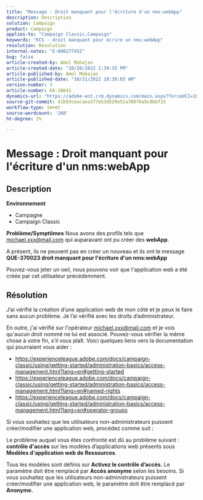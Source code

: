 ```yaml
---
title: "Message : Droit manquant pour l'écriture d'un nms:webApp"
description: Description
solution: Campaign
product: Campaign
applies-to: "Campaign Classic,Campaign"
keywords: "KCS - droit manquant pour écrire un nms:webApp"
resolution: Resolution
internal-notes: "E-000277452"
bug: false
article-created-by: Amol Mahajan
article-created-date: "10/20/2022 1:39:35 PM"
article-published-by: Amol Mahajan
article-published-date: "10/21/2022 10:30:03 AM"
version-number: 3
article-number: KA-16641
dynamics-url: "https://adobe-ent.crm.dynamics.com/main.aspx?forceUCI=1&pagetype=entityrecord&etn=knowledgearticle&id=e3766aa1-7c50-ed11-bba2-00224808664b"
source-git-commit: 41b93ceacaea377e53d529e51a780f0a9c0bbf15
workflow-type: tm+mt
source-wordcount: '260'
ht-degree: 2%

---
```


# Message : Droit manquant pour l&#39;écriture d&#39;un nms:webApp

## Description

<b>Environnement</b>
- Campagne
- Campaign Classic

<b>Problème/Symptômes</b>
Nous avons des profils tels que michael.xxx@mail.com qui auparavant ont pu créer des <b>webApp</b>.

A présent, ils ne peuvent pas en créer un nouveau et ils ont le message <b>QUE-370023 droit manquant pour l&#39;écriture d&#39;un nms:webApp</b>

Pouvez-vous jeter un oeil, nous pouvons voir que l&#39;application web a été créée par cet utilisateur précédemment.




## Résolution


J’ai vérifié la création d’une application web de mon côté et je peux le faire sans aucun problème. Je l’ai vérifié avec les droits d’administrateur.

En outre, j&#39;ai vérifié sur l&#39;opérateur michael.xxx@mail.com et je vois qu&#39;aucun droit nommé ne lui est associé. Pouvez-vous vérifier la même chose à votre fin, s&#39;il vous plaît. Voici quelques liens vers la documentation qui pourraient vous aider :

- https://experienceleague.adobe.com/docs/campaign-classic/using/getting-started/administration-basics/access-management.html?lang=en#getting-started
- https://experienceleague.adobe.com/docs/campaign-classic/using/getting-started/administration-basics/access-management.html?lang=en#named-rights
- https://experienceleague.adobe.com/docs/campaign-classic/using/getting-started/administration-basics/access-management.html?lang=en#operator-groups


Si vous souhaitez que les utilisateurs non-administrateurs puissent créer/modifier une application web, procédez comme suit :

Le problème auquel vous êtes confronté est dû au problème suivant : <b>contrôle d&#39;accès</b> sur les modèles d’applications web présents sous <b>Modèles d&#39;application web de Ressources</b>.

Tous les modèles sont définis sur <b>Activez le contrôle d’accès.</b> Le paramètre doit être remplacé par <b>Accès anonyme</b> selon les besoins. Si vous souhaitez que les utilisateurs non-administrateurs puissent créer/modifier une application web, le paramètre doit être remplacé par <b>Anonyme.</b>
